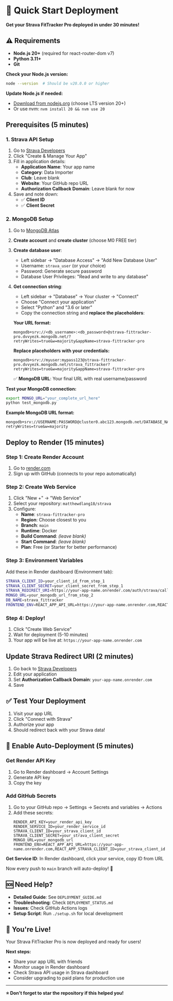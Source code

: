 # 🚀 Quick Start Deployment

**Get your Strava FitTracker Pro deployed in under 30 minutes!**

## ⚠️ Requirements

- **Node.js 20+** (required for react-router-dom v7)
- **Python 3.11+** 
- **Git**

**Check your Node.js version:**
```bash
node --version  # Should be v20.0.0 or higher
```

**Update Node.js if needed:**
- [Download from nodejs.org](https://nodejs.org/) (choose LTS version 20+)
- Or use nvm: `nvm install 20 && nvm use 20`

## Prerequisites (5 minutes)

### 1. Strava API Setup
1. Go to [Strava Developers](https://developers.strava.com/)
2. Click "Create & Manage Your App"
3. Fill in application details:
   - **Application Name**: Your app name
   - **Category**: Data Importer
   - **Club**: Leave blank
   - **Website**: Your GitHub repo URL
   - **Authorization Callback Domain**: Leave blank for now
4. Save and note down:
   - ✅ **Client ID**
   - ✅ **Client Secret**

### 2. MongoDB Setup
1. Go to [MongoDB Atlas](https://cloud.mongodb.com/)
2. **Create account** and **create cluster** (choose M0 FREE tier)
3. **Create database user**:
   - Left sidebar → "Database Access" → "Add New Database User"
   - Username: `strava_user` (or your choice)
   - Password: Generate secure password
   - Database User Privileges: "Read and write to any database"
4. **Get connection string**:
   - Left sidebar → "Database" → Your cluster → "Connect"
   - Choose "Connect your application"
   - Select "Python" and "3.6 or later"
   - Copy the connection string and **replace the placeholders**:
   
   **Your URL format:**
   ```
   mongodb+srv://<db_username>:<db_password>@strava-fittracker-pro.dvvyezk.mongodb.net/?retryWrites=true&w=majority&appName=strava-fittracker-pro
   ```
   
   **Replace placeholders with your credentials:**
   ```
   mongodb+srv://myuser:mypass123@strava-fittracker-pro.dvvyezk.mongodb.net/strava_fittracker?retryWrites=true&w=majority&appName=strava-fittracker-pro
   ```
   
   ✅ **MongoDB URL**: Your final URL with real username/password

**Test your MongoDB connection:**
```bash
export MONGO_URL="your_complete_url_here"
python test_mongodb.py
```

**Example MongoDB URL format:**
```
mongodb+srv://USERNAME:PASSWORD@cluster0.abc123.mongodb.net/DATABASE_NAME?retryWrites=true&w=majority
```

## Deploy to Render (15 minutes)

### Step 1: Create Render Account
1. Go to [render.com](https://render.com)
2. Sign up with GitHub (connects to your repo automatically)

### Step 2: Create Web Service
1. Click "New +" → "Web Service"
2. Select your repository: `matthewdlang18/strava`
3. Configure:
   - **Name**: `strava-fittracker-pro`
   - **Region**: Choose closest to you
   - **Branch**: `main`
   - **Runtime**: Docker
   - **Build Command**: *(leave blank)*
   - **Start Command**: *(leave blank)*
   - **Plan**: Free (or Starter for better performance)

### Step 3: Environment Variables
Add these in Render dashboard (Environment tab):

```bash
STRAVA_CLIENT_ID=your_client_id_from_step_1
STRAVA_CLIENT_SECRET=your_client_secret_from_step_1
STRAVA_REDIRECT_URI=https://your-app-name.onrender.com/auth/strava/callback
MONGO_URL=your_mongodb_url_from_step_2
DB_NAME=strava_fittracker
FRONTEND_ENV=REACT_APP_API_URL=https://your-app-name.onrender.com,REACT_APP_STRAVA_CLIENT_ID=your_client_id_from_step_1
```

### Step 4: Deploy!
1. Click "Create Web Service"
2. Wait for deployment (5-10 minutes)
3. Your app will be live at: `https://your-app-name.onrender.com`

## Update Strava Redirect URI (2 minutes)

1. Go back to [Strava Developers](https://developers.strava.com/)
2. Edit your application
3. Set **Authorization Callback Domain**: `your-app-name.onrender.com`
4. Save

## ✅ Test Your Deployment

1. Visit your app URL
2. Click "Connect with Strava"
3. Authorize your app
4. Should redirect back with your Strava data!

## 🔧 Enable Auto-Deployment (5 minutes)

### Get Render API Key
1. Go to Render dashboard → Account Settings
2. Generate API key
3. Copy the key

### Add GitHub Secrets
1. Go to your GitHub repo → Settings → Secrets and variables → Actions
2. Add these secrets:
   ```
   RENDER_API_KEY=your_render_api_key
   RENDER_SERVICE_ID=your_render_service_id
   STRAVA_CLIENT_ID=your_strava_client_id
   STRAVA_CLIENT_SECRET=your_strava_client_secret
   MONGO_URL=your_mongodb_url
   FRONTEND_ENV=REACT_APP_API_URL=https://your-app-name.onrender.com,REACT_APP_STRAVA_CLIENT_ID=your_strava_client_id
   ```

**Get Service ID**: In Render dashboard, click your service, copy ID from URL

Now every push to `main` branch will auto-deploy! 🎉

## 🆘 Need Help?

- **Detailed Guide**: See `DEPLOYMENT_GUIDE.md`
- **Troubleshooting**: Check `DEPLOYMENT_STATUS.md`
- **Issues**: Check GitHub Actions logs
- **Setup Script**: Run `./setup.sh` for local development

## 🎉 You're Live!

Your Strava FitTracker Pro is now deployed and ready for users!

**Next steps:**
- Share your app URL with friends
- Monitor usage in Render dashboard
- Check Strava API usage in Strava dashboard
- Consider upgrading to paid plans for production use

---

**⭐ Don't forget to star the repository if this helped you!**

